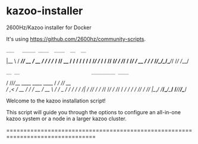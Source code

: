 # kazoo-installer
2600Hz/Kazoo installer for Docker

It's using https://github.com/2600hz/community-scripts. 

    ___   _____ ____  ____  __  __
   |__ \ / ___// __ \/ __ \/ / / /___
  __/ // __ \/ / / / / / / /_/ /_  /
 / __// /_/ / /_/ / /_/ / __  / / /_
/____/\____/\____/\____/_/ /_/ /___/

    __ __                           _________ ____
   / //_/___  ____  ____  ____     /  _/ ___// __ \
  / ,< / __ \/_  / / __ \/ __ \    / / \__ \/ / / /
 / /| / /_/ / / /_/ /_/ / /_/ /  _/ / ___/ / /_/ /
/_/ |_\__,_/ /___/\____/\____/  /___//____/\____/


Welcome to the kazoo installation script!

This script will guide you through the options to configure an all-in-one kazoo
system or a node in a larger kazoo cluster.

================================================================================
